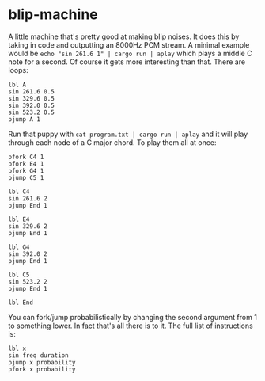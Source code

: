 # blip-machine

A little machine that's pretty good at making blip noises. It does this by taking in code and outputting an 
8000Hz PCM stream. A minimal example would be `echo "sin 261.6 1" | cargo run | aplay` which plays a middle C
note for a second. Of course it gets more interesting than that. There are loops:

```
lbl A
sin 261.6 0.5
sin 329.6 0.5
sin 392.0 0.5
sin 523.2 0.5
pjump A 1
```

Run that puppy with `cat program.txt | cargo run | aplay` and it will play through each node of a C major chord. To play them all at once:

```
pfork C4 1
pfork E4 1
pfork G4 1
pjump C5 1

lbl C4
sin 261.6 2
pjump End 1

lbl E4
sin 329.6 2
pjump End 1

lbl G4
sin 392.0 2
pjump End 1

lbl C5
sin 523.2 2
pjump End 1

lbl End
```

You can fork/jump probabilistically by changing the second argument from 1 to something lower. In fact that's all there is to it. The full list of instructions is:

```
lbl x
sin freq duration
pjump x probability
pfork x probability
```
